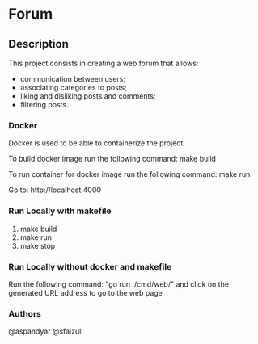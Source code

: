 # Forum

## Description

This project consists in creating a web forum that allows:
   * communication between users;
   * associating categories to posts;
   * liking and disliking posts and comments;
   * filtering posts.

### Docker
Docker is used to be able to containerize the project.

To build docker image run the following command:
make build

To run container for docker image run the following command:
make run

Go to: http://localhost:4000 

### Run Locally with makefile
1. make build
2. make run
3. make stop

### Run Locally without docker and makefile
Run the following command: "go run ./cmd/web/" and click on the generated URL address to go to the web page


### Authors
@aspandyar
@sfaizull


